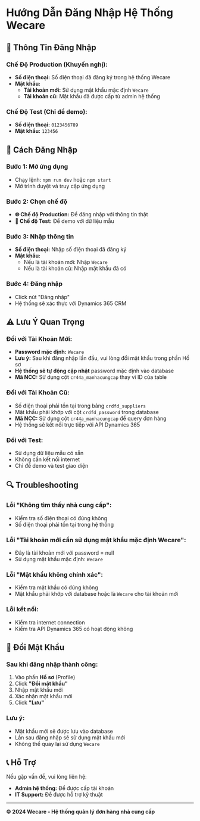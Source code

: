 # Hướng Dẫn Đăng Nhập Hệ Thống Wecare

## 🔐 **Thông Tin Đăng Nhập**

### **Chế Độ Production (Khuyến nghị):**
- **Số điện thoại:** Số điện thoại đã đăng ký trong hệ thống Wecare
- **Mật khẩu:** 
  - **Tài khoản mới:** Sử dụng mật khẩu mặc định `Wecare`
  - **Tài khoản cũ:** Mật khẩu đã được cấp từ admin hệ thống

### **Chế Độ Test (Chỉ để demo):**
- **Số điện thoại:** `0123456789`
- **Mật khẩu:** `123456`

## 📱 **Cách Đăng Nhập**

### **Bước 1: Mở ứng dụng**
- Chạy lệnh: `npm run dev` hoặc `npm start`
- Mở trình duyệt và truy cập ứng dụng

### **Bước 2: Chọn chế độ**
- **🌐 Chế độ Production:** Để đăng nhập với thông tin thật
- **🔧 Chế độ Test:** Để demo với dữ liệu mẫu

### **Bước 3: Nhập thông tin**
- **Số điện thoại:** Nhập số điện thoại đã đăng ký
- **Mật khẩu:** 
  - Nếu là tài khoản mới: Nhập `Wecare`
  - Nếu là tài khoản cũ: Nhập mật khẩu đã có

### **Bước 4: Đăng nhập**
- Click nút "Đăng nhập"
- Hệ thống sẽ xác thực với Dynamics 365 CRM

## ⚠️ **Lưu Ý Quan Trọng**

### **Đối với Tài Khoản Mới:**
- **Password mặc định:** `Wecare`
- **Lưu ý:** Sau khi đăng nhập lần đầu, vui lòng đổi mật khẩu trong phần Hồ sơ
- **Hệ thống sẽ tự động cập nhật** password mặc định vào database
- **Mã NCC:** Sử dụng cột `cr44a_manhacungcap` thay vì ID của table

### **Đối với Tài Khoản Cũ:**
- Số điện thoại phải tồn tại trong bảng `crdfd_suppliers`
- Mật khẩu phải khớp với cột `crdfd_password` trong database
- **Mã NCC:** Sử dụng cột `cr44a_manhacungcap` để query đơn hàng
- Hệ thống sẽ kết nối trực tiếp với API Dynamics 365

### **Đối với Test:**
- Sử dụng dữ liệu mẫu có sẵn
- Không cần kết nối internet
- Chỉ để demo và test giao diện

## 🔍 **Troubleshooting**

### **Lỗi "Không tìm thấy nhà cung cấp":**
- Kiểm tra số điện thoại có đúng không
- Số điện thoại phải tồn tại trong hệ thống

### **Lỗi "Tài khoản mới cần sử dụng mật khẩu mặc định Wecare":**
- Đây là tài khoản mới với password = null
- Sử dụng mật khẩu mặc định: `Wecare`

### **Lỗi "Mật khẩu không chính xác":**
- Kiểm tra mật khẩu có đúng không
- Mật khẩu phải khớp với database hoặc là `Wecare` cho tài khoản mới

### **Lỗi kết nối:**
- Kiểm tra internet connection
- Kiểm tra API Dynamics 365 có hoạt động không

## 🔄 **Đổi Mật Khẩu**

### **Sau khi đăng nhập thành công:**
1. Vào phần **Hồ sơ** (Profile)
2. Click **"Đổi mật khẩu"**
3. Nhập mật khẩu mới
4. Xác nhận mật khẩu mới
5. Click **"Lưu"**

### **Lưu ý:**
- Mật khẩu mới sẽ được lưu vào database
- Lần sau đăng nhập sẽ sử dụng mật khẩu mới
- Không thể quay lại sử dụng `Wecare`

## 📞 **Hỗ Trợ**

Nếu gặp vấn đề, vui lòng liên hệ:
- **Admin hệ thống:** Để được cấp tài khoản
- **IT Support:** Để được hỗ trợ kỹ thuật

---

**© 2024 Wecare - Hệ thống quản lý đơn hàng nhà cung cấp**
